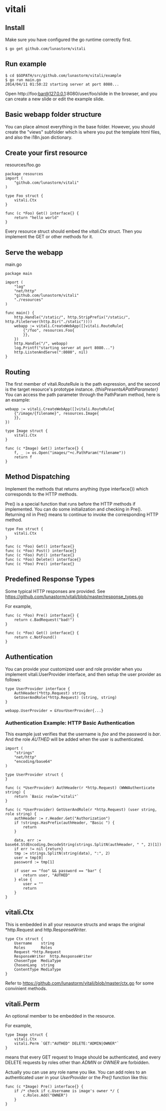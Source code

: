 vitali
======
## Install
Make sure you have configured the go runtime correctly first.

```
$ go get github.com/lunastorm/vitali
```

## Run example
```
$ cd $GOPATH/src/github.com/lunastorm/vitali/example
$ go run main.go
2014/04/11 01:50:22 starting server at port 8080...
```

Open http://foo:bar@127.0.0.1:8080/user/foo/slide in the browser, and you can create a new slide or edit the example slide.

## Basic webapp folder structure
You can place almost everything in the base folder. However, you should create the "views" subfolder which is where you put the template html files, and also the i18n.json dictionary.

## Create your first resource
resources/foo.go
```
package resources
import (
    "github.com/lunastorm/vitali"
)

type Foo struct {
    vitali.Ctx
}

func (c *Foo) Get() interface{} {
    return "hello world"
}
```
Every resource struct should embed the _vitali.Ctx_ struct. Then you implement the GET or other methods for it.

## Serve the webapp
main.go
```
package main

import (
    "log"
    "net/http"
    "github.com/lunastorm/vitali"
    "./resources"
)

func main() {
    http.Handle("/static/", http.StripPrefix("/static/", http.FileServer(http.Dir("./static"))))
    webapp := vitali.CreateWebApp([]vitali.RouteRule{
        {"/foo", resources.Foo{
        }}, 
    })  
    http.Handle("/", webapp)
    log.Printf("starting server at port 8080...")
    http.ListenAndServe(":8080", nil)
}
```

## Routing
The first member of vitali.RouteRule is the path expression, and the second is the target resource's prototype instance. _{thisPresentsAPathParameter}_ You can access the path parameter through the PathParam method, here is an example:
```
webapp := vitali.CreateWebApp([]vitali.RouteRule{
    {"/image/{filename}", resources.Image{
    }},
})

type Image struct {
    vitali.Ctx
}

func (c *Image) Get() interface{} {
    f, _ := os.Open("images/"+c.PathParam("filename"))
    return f
}
```

## Method Dispatching
Implement the methods that returns anything (type interface{}) which corresponds to the HTTP methods.

Pre() is a special function that runs before the HTTP methods if implemented. You can do some initialization and checking in Pre(). Returning nil in Pre() means to continue to invoke the corresponding HTTP method.
```
type Foo struct {
    vitali.Ctx
}

func (c *Foo) Get() interface{}
func (c *Foo) Post() interface{}
func (c *Foo) Put() interface{}
func (c *Foo) Delete() interface{}
func (c *Foo) Pre() interface{}
```

## Predefined Response Types
Some typical HTTP responses are provided. See https://github.com/lunastorm/vitali/blob/master/response_types.go

For example,
```
func (c *Foo) Pre() interface{} {
    return c.BadRequest("bad!")
}

func (c *Foo) Get() interface{} {
    return c.NotFound()
}
```

## Authentication
You can provide your customized user and role provider when you implement vitali.UserProvider interface, and then setup the user provider as follows:
```
type UserProvider interface {
    AuthHeader(*http.Request) string
    GetUserAndRole(*http.Request) (string, string)
}

webapp.UserProvider = &YourUserProvider{...}
```

### Authentication Example: HTTP Basic Authentication
This example just verifies that the  username is _foo_ and the password is _bar_. And the role _AUTHED_ will be added when the user is authenticated.
```
import (
    "strings"
    "net/http"
    "encoding/base64"
)

type UserProvider struct {
}

func (c *UserProvider) AuthHeader(r *http.Request) (WWWAuthenticate string) {
    return `Basic realm="vitali"`
}

func (c *UserProvider) GetUserAndRole(r *http.Request) (user string, role string) {
    authHeader := r.Header.Get("Authorization")
    if !strings.HasPrefix(authHeader, "Basic ") {
        return
    }   

    data, err := base64.StdEncoding.DecodeString(strings.SplitN(authHeader, " ", 2)[1])
    if err != nil {return}
    tmp := strings.SplitN(string(data), ":", 2)
    user = tmp[0]
    password := tmp[1]

    if user == "foo" && password == "bar" {
        return user, "AUTHED"
    } else {
        user = ""
        return
    }   
}
```

## vitali.Ctx
This is embedded in all your resource structs and wraps the original *http.Request and http.ResponseWriter.
```
type Ctx struct {
    Username    string
    Roles       Roles
    Request *http.Request
    ResponseWriter  http.ResponseWriter
    ChosenType  MediaType
    ChosenLang  string
    ContentType MediaType
}
```
Refer to https://github.com/lunastorm/vitali/blob/master/ctx.go for some convinient methods.

## vitali.Perm
An optional member to be embedded in the resource. 

For example,
```
type Image struct {
    vitali.Ctx
    vitali.Perm `GET:"AUTHED" DELETE:"ADMIN|OWNER"`
}
```
means that every GET request to Image should be authenticated, and every DELETE requests by roles other than _ADMIN_ or _OWNER_ are forbidden.

Actually you can use any role name you like. You can add roles to an authenticated user in your _UserProvider_ or the _Pre()_ function like this:
```
func (c *Image) Pre() interface{} {
    if /* check if c.Username is image's owner */ {
        c.Roles.Add("OWNER")
    }
}
```
